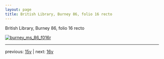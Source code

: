 ```yaml
---
layout: page
title: British Library, Burney 86, folio 16 recto
---
```


British Library, Burney 86, folio 16 recto

[![burney_ms_86_f016r](http://www.homermultitext.org/iipsrv?IIIF=/project/homer/pyramidal/deepzoom/bl/burney86imgs/v1/burney_ms_86_f016r.tif/full/800,/0/default.jpg)](http://www.homermultitext.org/ict2/?urn=urn:cite2:bl:burney86imgs.v1:burney_ms_86_f016r) 

---

previous:  [15v](../15v/) | next: [16v](../16v/)